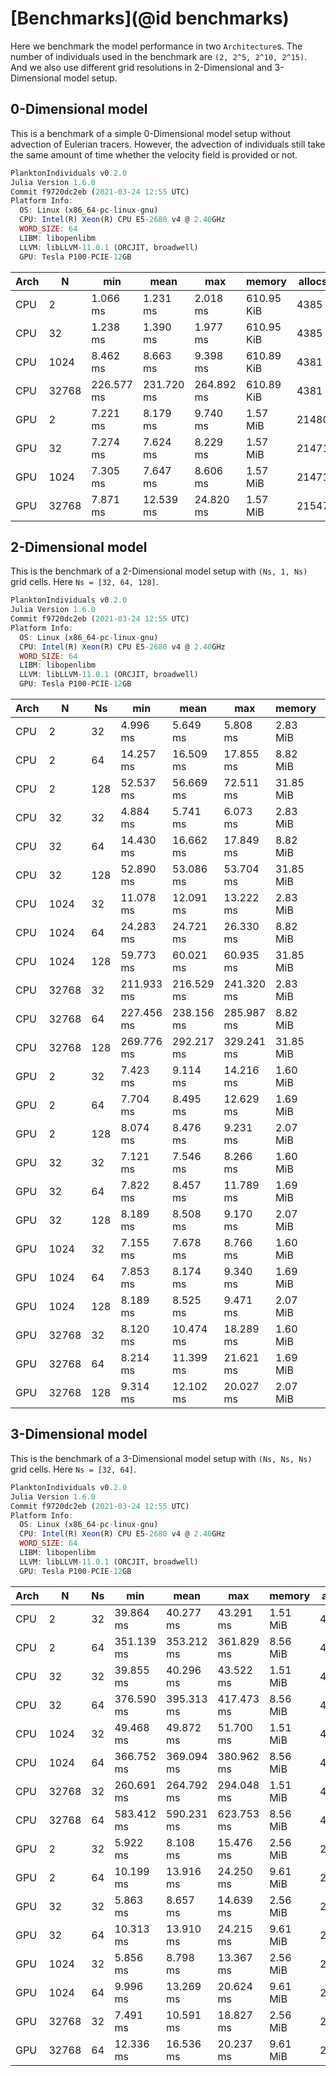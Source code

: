 
# [Benchmarks](@id benchmarks)

Here we benchmark the model performance in two `Architecture`s.
The number of individuals used in the benchmark are `(2, 2^5, 2^10, 2^15)`.
And we also use different grid resolutions in 2-Dimensional and 3-Dimensional model setup.

## 0-Dimensional model

This is a benchmark of a simple 0-Dimensional model setup without advection of Eulerian tracers. However, the advection of individuals still take the same amount of time whether the velocity field is provided or not.

```julia
PlanktonIndividuals v0.2.0
Julia Version 1.6.0
Commit f9720dc2eb (2021-03-24 12:55 UTC)
Platform Info:
  OS: Linux (x86_64-pc-linux-gnu)
  CPU: Intel(R) Xeon(R) CPU E5-2680 v4 @ 2.40GHz
  WORD_SIZE: 64
  LIBM: libopenlibm
  LLVM: libLLVM-11.0.1 (ORCJIT, broadwell)
  GPU: Tesla P100-PCIE-12GB
```

| Arch |     N |        min |       mean |        max |     memory | allocs |
|------|-------|------------|------------|------------|------------|--------|
|  CPU |     2 |   1.066 ms |   1.231 ms |   2.018 ms | 610.95 KiB |   4385 |
|  CPU |    32 |   1.238 ms |   1.390 ms |   1.977 ms | 610.95 KiB |   4385 |
|  CPU |  1024 |   8.462 ms |   8.663 ms |   9.398 ms | 610.89 KiB |   4381 |
|  CPU | 32768 | 226.577 ms | 231.720 ms | 264.892 ms | 610.89 KiB |   4381 |
|  GPU |     2 |   7.221 ms |   8.179 ms |   9.740 ms |   1.57 MiB |  21480 |
|  GPU |    32 |   7.274 ms |   7.624 ms |   8.229 ms |   1.57 MiB |  21471 |
|  GPU |  1024 |   7.305 ms |   7.647 ms |   8.606 ms |   1.57 MiB |  21471 |
|  GPU | 32768 |   7.871 ms |  12.539 ms |  24.820 ms |   1.57 MiB |  21547 |

## 2-Dimensional model

This is the benchmark of a 2-Dimensional model setup with `(Ns, 1, Ns)` grid cells. Here `Ns = [32, 64, 128]`.

```julia
PlanktonIndividuals v0.2.0
Julia Version 1.6.0
Commit f9720dc2eb (2021-03-24 12:55 UTC)
Platform Info:
  OS: Linux (x86_64-pc-linux-gnu)
  CPU: Intel(R) Xeon(R) CPU E5-2680 v4 @ 2.40GHz
  WORD_SIZE: 64
  LIBM: libopenlibm
  LLVM: libLLVM-11.0.1 (ORCJIT, broadwell)
  GPU: Tesla P100-PCIE-12GB
```

| Arch |     N |  Ns |        min |       mean |        max |    memory | allocs |
|------|-------|-----|------------|------------|------------|-----------|--------|
|  CPU |     2 |  32 |   4.996 ms |   5.649 ms |   5.808 ms |  2.83 MiB |   4438 |
|  CPU |     2 |  64 |  14.257 ms |  16.509 ms |  17.855 ms |  8.82 MiB |   4438 |
|  CPU |     2 | 128 |  52.537 ms |  56.669 ms |  72.511 ms | 31.85 MiB |   4438 |
|  CPU |    32 |  32 |   4.884 ms |   5.741 ms |   6.073 ms |  2.83 MiB |   4438 |
|  CPU |    32 |  64 |  14.430 ms |  16.662 ms |  17.849 ms |  8.82 MiB |   4438 |
|  CPU |    32 | 128 |  52.890 ms |  53.086 ms |  53.704 ms | 31.85 MiB |   4438 |
|  CPU |  1024 |  32 |  11.078 ms |  12.091 ms |  13.222 ms |  2.83 MiB |   4434 |
|  CPU |  1024 |  64 |  24.283 ms |  24.721 ms |  26.330 ms |  8.82 MiB |   4438 |
|  CPU |  1024 | 128 |  59.773 ms |  60.021 ms |  60.935 ms | 31.85 MiB |   4438 |
|  CPU | 32768 |  32 | 211.933 ms | 216.529 ms | 241.320 ms |  2.83 MiB |   4434 |
|  CPU | 32768 |  64 | 227.456 ms | 238.156 ms | 285.987 ms |  8.82 MiB |   4438 |
|  CPU | 32768 | 128 | 269.776 ms | 292.217 ms | 329.241 ms | 31.85 MiB |   4438 |
|  GPU |     2 |  32 |   7.423 ms |   9.114 ms |  14.216 ms |  1.60 MiB |  20939 |
|  GPU |     2 |  64 |   7.704 ms |   8.495 ms |  12.629 ms |  1.69 MiB |  20947 |
|  GPU |     2 | 128 |   8.074 ms |   8.476 ms |   9.231 ms |  2.07 MiB |  20947 |
|  GPU |    32 |  32 |   7.121 ms |   7.546 ms |   8.266 ms |  1.60 MiB |  20939 |
|  GPU |    32 |  64 |   7.822 ms |   8.457 ms |  11.789 ms |  1.69 MiB |  20947 |
|  GPU |    32 | 128 |   8.189 ms |   8.508 ms |   9.170 ms |  2.07 MiB |  20947 |
|  GPU |  1024 |  32 |   7.155 ms |   7.678 ms |   8.766 ms |  1.60 MiB |  20939 |
|  GPU |  1024 |  64 |   7.853 ms |   8.174 ms |   9.340 ms |  1.69 MiB |  20947 |
|  GPU |  1024 | 128 |   8.189 ms |   8.525 ms |   9.471 ms |  2.07 MiB |  20947 |
|  GPU | 32768 |  32 |   8.120 ms |  10.474 ms |  18.289 ms |  1.60 MiB |  21079 |
|  GPU | 32768 |  64 |   8.214 ms |  11.399 ms |  21.621 ms |  1.69 MiB |  21083 |
|  GPU | 32768 | 128 |   9.314 ms |  12.102 ms |  20.027 ms |  2.07 MiB |  21083 |

## 3-Dimensional model

This is the benchmark of a 3-Dimensional model setup with `(Ns, Ns, Ns)` grid cells. Here `Ns = [32, 64]`.

```julia
PlanktonIndividuals v0.2.0
Julia Version 1.6.0
Commit f9720dc2eb (2021-03-24 12:55 UTC)
Platform Info:
  OS: Linux (x86_64-pc-linux-gnu)
  CPU: Intel(R) Xeon(R) CPU E5-2680 v4 @ 2.40GHz
  WORD_SIZE: 64
  LIBM: libopenlibm
  LLVM: libLLVM-11.0.1 (ORCJIT, broadwell)
  GPU: Tesla P100-PCIE-12GB
```

| Arch |     N |  Ns |        min |       mean |        max |   memory | allocs |
|------|-------|-----|------------|------------|------------|----------|--------|
|  CPU |     2 |  32 |  39.864 ms |  40.277 ms |  43.291 ms | 1.51 MiB |   4206 |
|  CPU |     2 |  64 | 351.139 ms | 353.212 ms | 361.829 ms | 8.56 MiB |   4207 |
|  CPU |    32 |  32 |  39.855 ms |  40.296 ms |  43.522 ms | 1.51 MiB |   4206 |
|  CPU |    32 |  64 | 376.590 ms | 395.313 ms | 417.473 ms | 8.56 MiB |   4207 |
|  CPU |  1024 |  32 |  49.468 ms |  49.872 ms |  51.700 ms | 1.51 MiB |   4206 |
|  CPU |  1024 |  64 | 366.752 ms | 369.094 ms | 380.962 ms | 8.56 MiB |   4207 |
|  CPU | 32768 |  32 | 260.691 ms | 264.792 ms | 294.048 ms | 1.51 MiB |   4206 |
|  CPU | 32768 |  64 | 583.412 ms | 590.231 ms | 623.753 ms | 8.56 MiB |   4207 |
|  GPU |     2 |  32 |   5.922 ms |   8.108 ms |  15.476 ms | 2.56 MiB |  20019 |
|  GPU |     2 |  64 |  10.199 ms |  13.916 ms |  24.250 ms | 9.61 MiB |  20016 |
|  GPU |    32 |  32 |   5.863 ms |   8.657 ms |  14.639 ms | 2.56 MiB |  20019 |
|  GPU |    32 |  64 |  10.313 ms |  13.910 ms |  24.215 ms | 9.61 MiB |  20016 |
|  GPU |  1024 |  32 |   5.856 ms |   8.798 ms |  13.367 ms | 2.56 MiB |  20019 |
|  GPU |  1024 |  64 |   9.996 ms |  13.269 ms |  20.624 ms | 9.61 MiB |  20016 |
|  GPU | 32768 |  32 |   7.491 ms |  10.591 ms |  18.827 ms | 2.56 MiB |  20155 |
|  GPU | 32768 |  64 |  12.336 ms |  16.536 ms |  20.237 ms | 9.61 MiB |  20156 |
